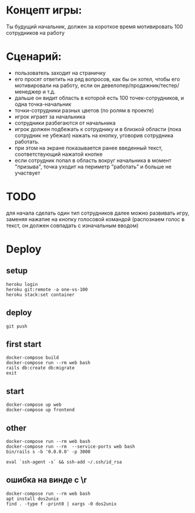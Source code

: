 # Концепт игры:
Ты будущий начальник, должен за короткое время мотивировать 100 сотрудников на работу

# Сценарий:
- пользователь заходит на страничку
- его просят ответить на ряд вопросов, как бы он хотел, чтобы его мотивировали на работу, если он девелопер/продажник/тестер/менеджер и т.д.
- дальше он видит область в которой есть 100 точек-сотрудников, и одна точка-начальник
- точки-сотрудники разных цветов (по ролям в проекте)
- игрок играет за начальника
- сотрудники разбегаются от начальника
- игрок должен подбежать к сотруднику и в близкой области (пока сотрудник не убежал) нажать на кнопку, уговорив сотрудника работать.
- при этом на экране показывается ранее введенный текст, соответствующий нажатой кнопке
- если сотрудник попал в область вокруг начальника в момент "призыва", точка уходит на периметр "работать" и больше не участвует

# TODO
для начала сделать один тип сотрудников
далее можно развивать игру, заменяя нажатие на кнопку голосовой командой (распознаем голос в текст, он должен совпадать с изначальным вводом)

# Deploy
## setup
```
heroku login
heroku git:remote -a one-vs-100
heroku stack:set container
```

## deploy
```
git push
```

## first start
```
docker-compose build
docker-compose run --rm web bash
rails db:create db:migrate
exit
```
## start
```
docker-compose up web
docker-compose up frontend

```
## other
```
docker-compose run --rm web bash
docker-compose run --rm  --service-ports web bash
bin/rails s -b '0.0.0.0' -p 3000

eval `ssh-agent -s` && ssh-add ~/.ssh/id_rsa
```
## ошибка на винде с \r
```
docker-compose run --rm web bash
apt install dos2unix
find . -type f -print0 | xargs -0 dos2unix
```
